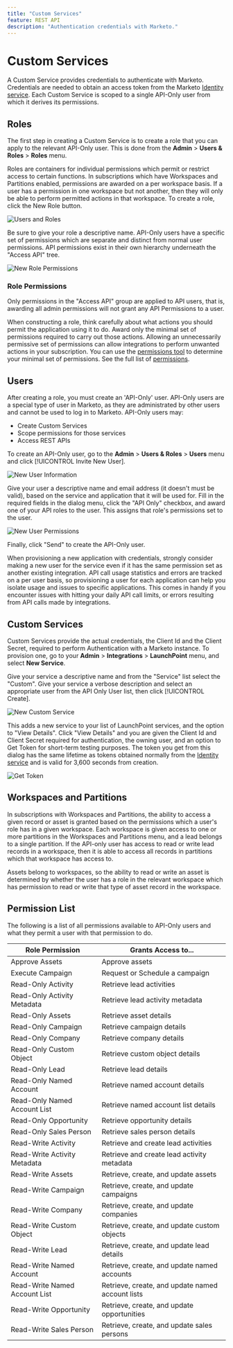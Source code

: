 ```yaml
---
title: "Custom Services"
feature: REST API
description: "Authentication credentials with Marketo."
---
```


# Custom Services

A Custom Service provides credentials to authenticate with Marketo. Credentials are needed to obtain an access token from the Marketo [Identity service](https://developer.adobe.com/marketo-apis/api/identity/#tag/Identity/operation/identityUsingGET). Each Custom Service is scoped to a single API-Only user from which it derives its permissions.

## Roles

The first step in creating a Custom Service is to create a role that you can apply to the relevant API-Only user. This is done from the **Admin** > **Users & Roles** > **Roles** menu.

Roles are containers for individual permissions which permit or restrict access to certain functions. In subscriptions which have Workspaces and Partitions enabled, permissions are awarded on a per workspace basis. If a user has a permission in one workspace but not another, then they will only be able to perform permitted actions in that workspace. To create a role, click the New Role button.

![Users and Roles](assets/admin-users-and-roles-roles.png)

Be sure to give your role a descriptive name. API-Only users have a specific set of permissions which are separate and distinct from normal user permissions. API permissions exist in their own hierarchy underneath the "Access API" tree.

![New Role Permissions](assets/new-role-access-api-permissions.png)

### Role Permissions

Only permissions in the "Access API" group are applied to API users, that is, awarding all admin permissions will not grant any API Permissions to a user.

When constructing a role, think carefully about what actions you should permit the application using it to do. Award only the minimal set of permissions required to carry out those actions. Allowing an unnecessarily permissive set of permissions can allow integrations to perform unwanted actions in your subscription. You can use the [permissions tool](endpoint-reference.md) to determine your minimal set of permissions. See the full list of [permissions](#permission_list).

## Users

After creating a role, you must create an 'API-Only' user. API-Only users are a special type of user in Marketo, as they are administrated by other users and cannot be used to log in to Marketo. API-Only users may:

- Create Custom Services
- Scope permissions for those services
- Access REST APIs

To create an API-Only user, go to the **Admin** > **Users & Roles** > **Users** menu and click [!UICONTROL Invite New User].

![New User Information](assets/new-user-info.png)

Give your user a descriptive name and email address (it doesn't must be valid), based on the service and application that it will be used for. Fill in the required fields in the dialog menu, click the "API Only" checkbox, and award one of your API roles to the user. This assigns that role's permissions set to the user.

![New User Permissions](assets/new-user-permissions.png)

Finally, click "Send" to create the API-Only user.

When provisioning a new application with credentials, strongly consider making a new user for the service even if it has the same permission set as another existing integration. API call usage statistics and errors are tracked on a per user basis, so provisioning a user for each application can help you isolate usage and issues to specific applications. This comes in handy if you encounter issues with hitting your daily API call limits, or errors resulting from API calls made by integrations.

## Custom Services

Custom Services provide the actual credentials, the Client Id and the Client Secret, required to perform Authentication with a Marketo instance. To provision one, go to your **Admin** > **Integrations** > **LaunchPoint** menu, and select **New Service**.

Give your service a descriptive name and from the "Service" list select the "Custom". Give your service a verbose description and select an appropriate user from the API Only User list, then click [!UICONTROL Create].

![New Custom Service](assets/admin-launchpoint-new-service.png)

This adds a new service to your list of LaunchPoint services, and the option to "View Details". Click "View Details" and you are given the Client Id and Client Secret required for authentication, the owning user, and an option to Get Token for short-term testing purposes. The token you get from this dialog has the same lifetime as tokens obtained normally from the [Identity service](https://developer.adobe.com/marketo-apis/api/identity/#tag/Identity/operation/identityUsingGET) and is valid for 3,600 seconds from creation.

![Get Token](assets/get-token.png)

## Workspaces and Partitions

In subscriptions with Workspaces and Partitions, the ability to access a given record or asset is granted based on the permissions which a user's role has in a given workspace. Each workspace is given access to one or more partitions in the Workspaces and Partitions menu, and a lead belongs to a single partition. If the API-only user has access to read or write lead records in a workspace, then it is able to access all records in partitions which that workspace has access to.

Assets belong to workspaces, so the ability to read or write an asset is determined by whether the user has a role in the relevant workspace which has permission to read or write that type of asset record in the workspace.

## Permission List

The following is a list of all permissions available to API-Only users and what they permit a user with that permission to do.

| Role Permission | Grants Access to... |
| --- | --- |
| Approve Assets | Approve assets |
| Execute Campaign | Request or Schedule a campaign |
| Read-Only Activity | Retrieve lead activities |
| Read-Only Activity Metadata | Retrieve lead activity metadata |
| Read-Only Assets | Retrieve asset details |
| Read-Only Campaign | Retrieve campaign details |
| Read-Only Company | Retrieve company details |
| Read-Only Custom Object | Retrieve custom object details |
| Read-Only Lead | Retrieve lead details |
| Read-Only Named Account | Retrieve named account details |
| Read-Only Named Account List | Retrieve named account list details |
| Read-Only Opportunity | Retrieve opportunity details |
| Read-Only Sales Person | Retrieve sales person details |
| Read-Write Activity | Retrieve and create lead activities |
| Read-Write Activity Metadata | Retrieve and create lead activity metadata |
| Read-Write Assets | Retrieve, create, and update assets |
| Read-Write Campaign | Retrieve, create, and update campaigns |
| Read-Write Company | Retrieve, create, and update companies |
| Read-Write Custom Object | Retrieve, create, and update custom objects |
| Read-Write Lead | Retrieve, create, and update lead details |
| Read-Write Named Account | Retrieve, create, and update named accounts |
| Read-Write Named Account List | Retrieve, create, and update named account lists |
| Read-Write Opportunity | Retrieve, create, and update opportunities |
| Read-Write Sales Person | Retrieve, create, and update sales persons |
